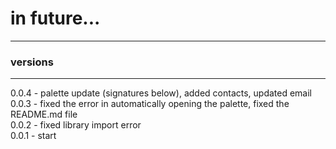 # in future... #
-----------
### versions ###
-----------
0.0.4 - palette update (signatures below), added contacts, updated email
<br>
0.0.3 - fixed the error in automatically opening the palette, fixed the README.md file
<br>
0.0.2 - fixed library import error
<br>
0.0.1 - start
<br>